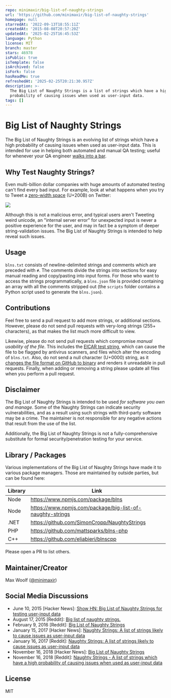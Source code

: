 ```yaml
---
repo: minimaxir/big-list-of-naughty-strings
url: 'https://github.com/minimaxir/big-list-of-naughty-strings'
homepage: null
starredAt: '2022-09-13T18:55:11Z'
createdAt: '2015-08-08T20:57:20Z'
updatedAt: '2025-02-25T16:45:53Z'
language: Python
license: MIT
branch: master
stars: 46978
isPublic: true
isTemplate: false
isArchived: false
isFork: false
hasReadMe: true
refreshedAt: '2025-02-25T20:21:30.957Z'
description: >-
  The Big List of Naughty Strings is a list of strings which have a high
  probability of causing issues when used as user-input data.
tags: []
---
```


# Big List of Naughty Strings
The Big List of Naughty Strings is an evolving list of strings which have a high probability of causing issues when used as user-input data. This is intended for use in helping both automated and manual QA testing; useful for whenever your QA engineer [walks into a bar](http://www.sempf.net/post/On-Testing1).

## Why Test Naughty Strings?

Even multi-billion dollar companies with huge amounts of automated testing can't find every bad input. For example, look at what happens when you try to Tweet a [zero-width space](https://en.wikipedia.org/wiki/Zero-width_space) (U+200B) on Twitter:

![](http://i.imgur.com/HyDg2eV.gif)

Although this is not a malicious error, and typical users aren't Tweeting weird unicode, an "internal server error" for unexpected input is never a positive experience for the user, and may in fact be a symptom of deeper string-validation issues. The Big List of Naughty Strings is intended to help reveal such issues.

## Usage

`blns.txt` consists of newline-delimited strings and comments which are preceded with `#`. The comments divide the strings into sections for easy manual reading and copy/pasting into input forms. For those who want to access the strings programmatically, a `blns.json` file is provided containing an array with all the comments stripped out (the `scripts` folder contains a Python script used to generate the `blns.json`).

## Contributions

Feel free to send a pull request to add more strings, or additional sections. However, please do not send pull requests with very-long strings (255+ characters), as that makes the list much more difficult to view.

Likewise, please do not send pull requests which compromise *manual usability of the file*. This includes the [EICAR test string](https://en.wikipedia.org/wiki/EICAR_test_file), which can cause the file to be flagged by antivirus scanners, and files which alter the encoding of `blns.txt`. Also, do not send a null character (U+0000) string, as it [changes the file format on GitHub to binary](http://stackoverflow.com/a/19723302) and renders it unreadable in pull requests. Finally, when adding or removing a string please update all files when you perform a pull request.

## Disclaimer

The Big List of Naughty Strings is intended to be used *for software you own and manage*. Some of the Naughty Strings can indicate security vulnerabilities, and as a result using such strings with third-party software may be a crime. The maintainer is not responsible for any negative actions that result from the use of the list.

Additionally, the Big List of Naughty Strings is not a fully-comprehensive substitute for formal security/penetration testing for your service.

## Library / Packages

Various implementations of the Big List of Naughty Strings have made it to various package managers.  Those are maintained by outside parties, but can be found here:

| Library | Link |
| ------- | ---- |
| Node | https://www.npmjs.com/package/blns |
| Node | https://www.npmjs.com/package/big-list-of-naughty-strings |
| .NET | https://github.com/SimonCropp/NaughtyStrings |
| PHP | https://github.com/mattsparks/blns-php |
| C++  | https://github.com/eliabieri/blnscpp |

Please open a PR to list others.

## Maintainer/Creator

Max Woolf ([@minimaxir](https://twitter.com/minimaxir))

## Social Media Discussions

* June 10, 2015 [Hacker News]: [Show HN: Big List of Naughty Strings for testing user-input data](https://news.ycombinator.com/item?id=10035008)
* August 17, 2015 [Reddit]: [Big list of naughty strings.](https://www.reddit.com/r/programming/comments/3hdxqx/big_list_of_naughty_strings/)
* February 9, 2016 [Reddit]: [Big List of Naughty Strings](https://www.reddit.com/r/webdev/comments/44wc5b/big_list_of_naughty_strings/)
* January 15, 2017 [Hacker News]: [Naughty Strings: A list of strings likely to cause issues as user-input data](https://news.ycombinator.com/item?id=13406119)
* January 16, 2017 [Reddit]: [Naughty Strings: A list of strings likely to cause issues as user-input data](https://www.reddit.com/r/programming/comments/5o9inb/naughty_strings_a_list_of_strings_likely_to_cause/)
* November 16, 2018 [Hacker News]: [Big List of Naughty Strings](https://news.ycombinator.com/item?id=18466787)
* November 16, 2018 [Reddit]: [Naughty Strings - A list of strings which have a high probability of causing issues when used as user-input data](https://www.reddit.com/r/programming/comments/9xla2j/naughty_strings_a_list_of_strings_which_have_a/)

## License

MIT
